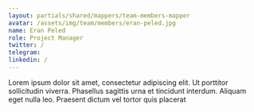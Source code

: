 ```yaml
---
layout: partials/shared/mappers/team-members-mapper
avatar: /assets/img/team/members/eran-peled.jpg
name: Eran Peled
role: Project Manager
twitter: /
telegram:
linkedin: /
---
```


Lorem ipsum dolor sit amet, consectetur adipiscing elit. Ut porttitor sollicitudin viverra. Phasellus sagittis urna et tincidunt interdum. Aliquam eget nulla leo. Praesent dictum vel tortor quis placerat
